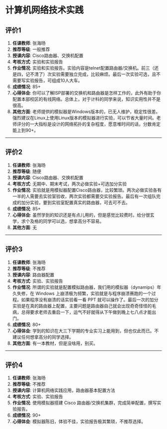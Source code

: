 # 计算机网络技术实践

## 评价1

1. **任课教师**: 张海旸
2. **推荐等级**: 一般推荐
3. **授课内容**: Cisco路由器、交换机配置
4. **考核方式**: 实验和实验报告
5. **作业情况**: 实验和实验报告。实验内容是telnet配置路由器/交换机。前三（还是四，记不清了）次实验需要独立完成，比较麻烦。最后一次实验可选，且不需要写实验报告，可组成10人大车。
6. **成绩情况**: 85+
7. **心得体会**: 你可以了解ISP部署的交换机和路由器是怎样工作的，此外有助于你配置本部校区的有线网络。总体上，对于计科的同学来说，知识实用性并不是很高。
8. **其他方面**: 老师提供的模拟器是Windows版本的，已无人维护，稳定性很差。强烈建议在Linux上使用Linux版本的模拟器进行实验，可以节省大量时间。老师评分的一大指标是设计的网络拓扑的复杂程度，愿意堆时间的话，分数肯定能上到90+。

---

## 评价2

1. **任课教师**: 张海旸
2. **推荐等级**: 随便
3. **授课内容**: Cisco路由器、交换机配置
4. **考核方式**: 无期中、期末考试，两次必做实验+可选加分实验
5. **作业情况**: 实验就是用模拟器配置Cisco路由器，比较繁琐。两次必做实验各有一半的人需要去实验室验收，两次实验都需要交实验报告。最后有一次组队完成的加分实验，要到实验室配置真实的路由器，可去可不去。
6. **成绩情况**: 85+
7. **心得体会**: 虽然学到的知识还是有点儿用的，但是感觉比较费时。给分很玄学，求个及格的同学可以选，想拿高分不容易。
8. **其他方面**: 无

---

## 评价3

1. **任课教师**: 张海旸
2. **推荐等级**: 不推荐
3. **授课内容**: 路由器配置
4. **考核方式**: 实验、实验报告
5. **作业情况**: 所谓的实验就是配置模拟路由器，我们用的模拟器（dynamips）年久失修，在 Windows 上崩溃极为频繁，实验就是与程序崩溃赛跑的一个过程。如果程序没有崩溃的话实验看一看 PPT 就可以操作了。最后一次的加分实验是在真的路由器上配置，主要问题是路由器自己就会出现奇奇怪怪的毛病，总得要求老师去重启一下，运气不好就得从下午做到晚上七八点才能出门。
6. **成绩情况**: 80+
7. **心得体会**: 学到的知识在大三下学期的专业实习上能用到，但也仅此而已。不建议任何想拿高分的同学选择。
8. **其他方面**: 有一本教材，但是没啥用，别买。

---

## 评价4

1. **任课教师**: 张海旸
2. **推荐等级**: 不推荐
3. **授课内容**: 计算机网络实践应用，路由器基本配置方法
4. **考核方式**: 实验、实验报告
5. **作业情况**: 使用模拟器搭建 Cisco 路由器/交换机集群，完成简单配置，撰写实验报告。
6. **成绩情况**: 90+
7. **心得体会**: 模拟器陈旧，体验不佳，实验报告极其繁琐，不推荐选择。
